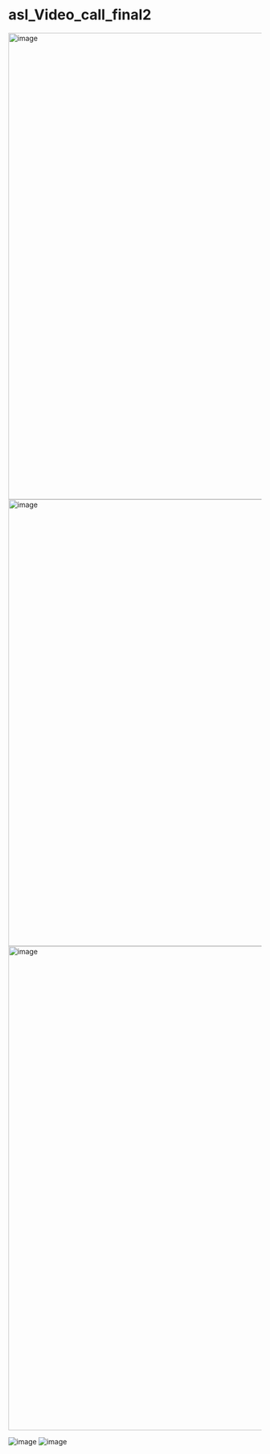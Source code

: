 # asl_Video_call_final2
<img width="1711" height="926" alt="image" src="https://github.com/user-attachments/assets/a3a288a7-41e3-4ae0-babc-af87619152d2" />
<img width="1786" height="887" alt="image" src="https://github.com/user-attachments/assets/90e4c207-7964-4d03-9a4d-f4b25103754b" />
<img width="1919" height="961" alt="image" src="https://github.com/user-attachments/assets/ff49d2d0-54b6-4afa-aa7f-aa77e0951c4b" />

![image](https://github.com/user-attachments/assets/c852d7db-d721-4544-b014-8ea3035d1514)
![image](https://github.com/user-attachments/assets/227b4355-7b92-4ee8-87b2-73201ce19977)

